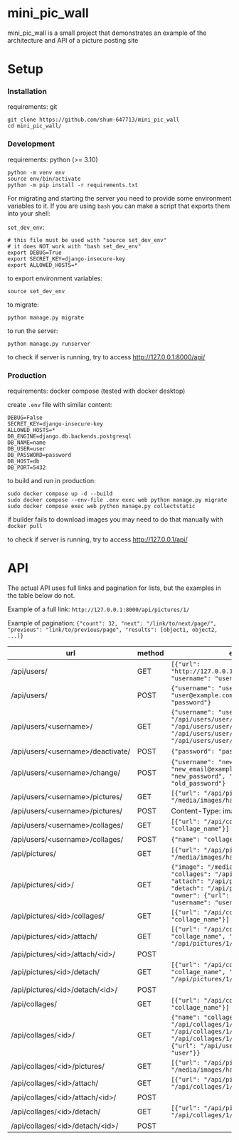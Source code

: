 # mini_pic_wall

mini_pic_wall is a small project that demonstrates an example of the architecture and API of a picture posting site

# Setup

### Installation

requirements: git

```
git clone https://github.com/shum-647713/mini_pic_wall
cd mini_pic_wall/
```

### Development

requirements: python (>= 3.10)

```
python -m venv env
source env/bin/activate
python -m pip install -r requirements.txt
```

For migrating and starting the server you need to provide some environment variables to it.
If you are using `bash` you can make a script that exports them into your shell:

`set_dev_env`:
```
# this file must be used with "source set_dev_env"
# it does NOT work with "bash set_dev_env"
export DEBUG=True
export SECRET_KEY=django-insecure-key
export ALLOWED_HOSTS=*
```

to export environment variables:
```
source set_dev_env
```

to migrate:
```
python manage.py migrate
```

to run the server:
```
python manage.py runserver
```

to check if server is running, try to access http://127.0.0.1:8000/api/

### Production

requirements: docker compose (tested with docker desktop)

create `.env` file with similar content:
```
DEBUG=False
SECRET_KEY=django-insecure-key
ALLOWED_HOSTS=*
DB_ENGINE=django.db.backends.postgresql
DB_NAME=name
DB_USER=user
DB_PASSWORD=password
DB_HOST=db
DB_PORT=5432
```

to build and run in production:
```
sudo docker compose up -d --build
sudo docker compose --env-file .env exec web python manage.py migrate
sudo docker compose exec web python manage.py collectstatic
```
if builder fails to download images you may need to do that manually with `docker pull`

to check if server is running, try to access http://127.0.0.1/api/

# API

The actual API uses full links and pagination for lists, but the examples in the table below do not.

Example of a full link: `http://127.0.0.1:8000/api/pictures/1/`

Example of pagination: `{"count": 32, "next": "/link/to/next/page/", "previous": "link/to/previous/page", "results": [object1, object2, ...]}`

| url                                 | method | example                                                                                                                                                                                                            |
| ----------------------------------- | ------ | ------------------------------------------------------------------------------------------------------------------------------------------------------------------------------------------------------------------ |
| /api/users/                         | GET    | `[{"url": "http://127.0.0.1:8000/api/users/user/", "username": "user"}]`                                                                                                                                           |
| /api/users/                         | POST   | `{"username": "user", "email": "user@example.com", "password": "password"}`                                                                                                                                        |
| /api/users/\<username\>/            | GET    | `{"username": "user", "deactivate": "/api/users/user/deactivate/", "change": "/api/users/user/change/", "pictures": "/api/users/user/pictures/", "collages": "/api/users/user/collages/"}`                         |
| /api/users/\<username\>/deactivate/ | POST   | `{"password": "password"}`                                                                                                                                                                                         |
| /api/users/\<username\>/change/     | POST   | `{"username": "new_name", "email": "new_email@example.com", "password": "new_password", "old_password": "old_password"}`                                                                                           |
| /api/users/\<username\>/pictures/   | GET    | `[{"url": "/api/pictures/1/", "image": "/media/images/hash.png"}]`                                                                                                                                                 |
| /api/users/\<username\>/pictures/   | POST   | Content-Type: image/png                                                                                                                                                                                            |
| /api/users/\<username\>/collages/   | GET    | `[{"url": "/api/collages/1/", "name": "collage_name"}]`                                                                                                                                                            |
| /api/users/\<username\>/collages/   | POST   | `{"name": "collage_name"}`                                                                                                                                                                                         |
| /api/pictures/                      | GET    | `[{"url": "/api/pictures/1/", "image": "/media/images/hash.png"}]`                                                                                                                                                 |
| /api/pictures/\<id\>/               | GET    | `{"image": "/media/images/hash.png", "collages": "/api/pictures/1/collages/", "attach": "/api/pictures/1/attach/", "detach": "/api/pictures/1/detach/", "owner": {"url": "/api/users/user/", "username": "user"}}` |
| /api/pictures/\<id\>/collages/      | GET    | `[{"url": "/api/collages/1/", "name": "collage_name"}]`                                                                                                                                                            |
| /api/pictures/\<id\>/attach/        | GET    | `[{"url": "/api/collages/1/", "name": "collage_name", "attach": "/api/pictures/1/attach/1/"}]`                                                                                                                     |
| /api/pictures/\<id\>/attach/\<id\>/ | POST   |                                                                                                                                                                                                                    |
| /api/pictures/\<id\>/detach/        | GET    | `[{"url": "/api/collages/1/", "name": "collage_name", "detach": "/api/pictures/1/detach/1/"}]`                                                                                                                     |
| /api/pictures/\<id\>/detach/\<id\>/ | POST   |                                                                                                                                                                                                                    |
| /api/collages/                      | GET    | `[{"url": "/api/collages/1/", "name": "collage_name"}]`                                                                                                                                                            |
| /api/collages/\<id\>/               | GET    | `{"name": "collage_name", "pictures": "/api/collages/1/pictures/", "attach": "/api/collages/1/attach/", "detach": "/api/collages/1/detach/", "owner": {"url": "/api/users/user/", "username": "user"}}`            |
| /api/collages/\<id\>/pictures/      | GET    | `[{"url": "/api/pictures/1/", "image": "/media/images/hash.png"}]`                                                                                                                                                 |
| /api/collages/\<id\>/attach/        | GET    | `[{"url": "/api/pictures/1/", "attach": "/api/collages/1/attach/1/"}]`                                                                                                                                             |
| /api/collages/\<id\>/attach/\<id\>/ | POST   |                                                                                                                                                                                                                    |
| /api/collages/\<id\>/detach/        | GET    | `[{"url": "/api/pictures/1/", "detach": "/api/collages/1/detach/1/"}]`                                                                                                                                             |
| /api/collages/\<id\>/detach/\<id\>/ | POST   |                                                                                                                                                                                                                    |
